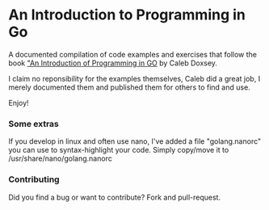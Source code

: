 An Introduction to Programming in Go
====================================

A documented compilation of code examples and exercises that follow the book ["An Introduction of Programming in GO](https://www.golang-book.com/books/intro) by Caleb Doxsey.

I claim no reponsibility for the examples themselves, Caleb did a great job, I merely documented them and published them for others to find and use.

Enjoy!

### Some extras

If you develop in linux and often use nano, I've added a file "golang.nanorc" you can use to syntax-highlight your code. Simply copy/move it to /usr/share/nano/golang.nanorc


### Contributing

Did you find a bug or want to contribute? Fork and pull-request.
